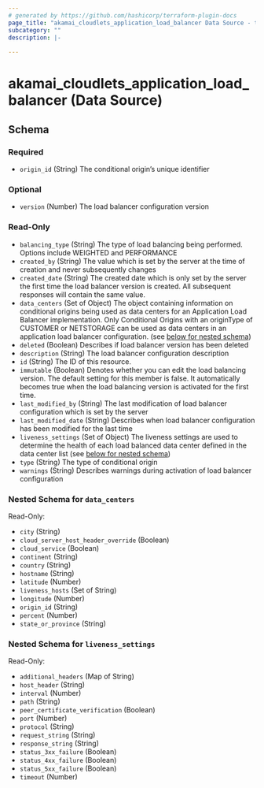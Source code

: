 ```yaml
---
# generated by https://github.com/hashicorp/terraform-plugin-docs
page_title: "akamai_cloudlets_application_load_balancer Data Source - terraform-provider-akamai"
subcategory: ""
description: |-
  
---
```


# akamai_cloudlets_application_load_balancer (Data Source)





<!-- schema generated by tfplugindocs -->
## Schema

### Required

- `origin_id` (String) The conditional origin’s unique identifier

### Optional

- `version` (Number) The load balancer configuration version

### Read-Only

- `balancing_type` (String) The type of load balancing being performed. Options include WEIGHTED and PERFORMANCE
- `created_by` (String) The value which is set by the server at the time of creation and never subsequently changes
- `created_date` (String) The created date which is only set by the server the first time the load balancer version is created. All subsequent responses will contain the same value.
- `data_centers` (Set of Object) The object containing information on conditional origins being used as data centers for an Application Load Balancer implementation. Only Conditional Origins with an originType of CUSTOMER or NETSTORAGE can be used as data centers in an application load balancer configuration. (see [below for nested schema](#nestedatt--data_centers))
- `deleted` (Boolean) Describes if load balancer version has been deleted
- `description` (String) The load balancer configuration description
- `id` (String) The ID of this resource.
- `immutable` (Boolean) Denotes whether you can edit the load balancing version. The default setting for this member is false. It automatically becomes true when the load balancing version is activated for the first time.
- `last_modified_by` (String) The last modification of load balancer configuration which is set by the server
- `last_modified_date` (String) Describes when load balancer configuration has been modified for the last time
- `liveness_settings` (Set of Object) The liveness settings are used to determine the health of each load balanced data center defined in the data center list (see [below for nested schema](#nestedatt--liveness_settings))
- `type` (String) The type of conditional origin
- `warnings` (String) Describes warnings during activation of load balancer configuration

<a id="nestedatt--data_centers"></a>
### Nested Schema for `data_centers`

Read-Only:

- `city` (String)
- `cloud_server_host_header_override` (Boolean)
- `cloud_service` (Boolean)
- `continent` (String)
- `country` (String)
- `hostname` (String)
- `latitude` (Number)
- `liveness_hosts` (Set of String)
- `longitude` (Number)
- `origin_id` (String)
- `percent` (Number)
- `state_or_province` (String)


<a id="nestedatt--liveness_settings"></a>
### Nested Schema for `liveness_settings`

Read-Only:

- `additional_headers` (Map of String)
- `host_header` (String)
- `interval` (Number)
- `path` (String)
- `peer_certificate_verification` (Boolean)
- `port` (Number)
- `protocol` (String)
- `request_string` (String)
- `response_string` (String)
- `status_3xx_failure` (Boolean)
- `status_4xx_failure` (Boolean)
- `status_5xx_failure` (Boolean)
- `timeout` (Number)
